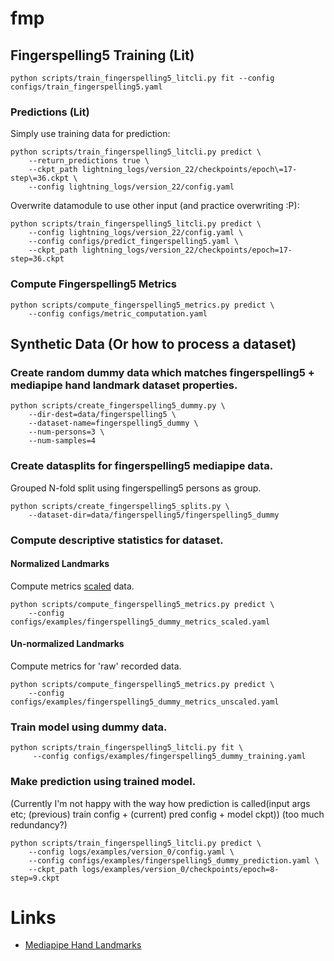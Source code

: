 # fmp

## Fingerspelling5 Training (Lit)
```
python scripts/train_fingerspelling5_litcli.py fit --config configs/train_fingerspelling5.yaml
```


### Predictions (Lit)

Simply use training data for prediction:
```
python scripts/train_fingerspelling5_litcli.py predict \
    --return_predictions true \
    --ckpt_path lightning_logs/version_22/checkpoints/epoch\=17-step\=36.ckpt \
    --config lightning_logs/version_22/config.yaml
```

Overwrite datamodule to use other input (and practice overwriting :P):
```
python scripts/train_fingerspelling5_litcli.py predict \
    --config lightning_logs/version_22/config.yaml \
    --config configs/predict_fingerspelling5.yaml \
    --ckpt_path lightning_logs/version_22/checkpoints/epoch=17-step=36.ckpt
```

### Compute Fingerspelling5 Metrics

```
python scripts/compute_fingerspelling5_metrics.py predict \
    --config configs/metric_computation.yaml
```

## Synthetic Data (Or how to process a dataset)

### Create random dummy data which matches fingerspelling5 + mediapipe hand landmark dataset properties.
```
python scripts/create_fingerspelling5_dummy.py \
    --dir-dest=data/fingerspelling5 \
    --dataset-name=fingerspelling5_dummy \
    --num-persons=3 \
    --num-samples=4
```

### Create datasplits for fingerspelling5 mediapipe data.
Grouped N-fold split using fingerspelling5 persons as group.
```
python scripts/create_fingerspelling5_splits.py \
    --dataset-dir=data/fingerspelling5/fingerspelling5_dummy
```

### Compute descriptive statistics for dataset.
#### Normalized Landmarks
Compute metrics [scaled](https://pytorch-geometric.readthedocs.io/en/latest/generated/torch_geometric.transforms.NormalizeScale.html#torch_geometric.transforms.NormalizeScale) data.
```
python scripts/compute_fingerspelling5_metrics.py predict \
    --config configs/examples/fingerspelling5_dummy_metrics_scaled.yaml
```

#### Un-normalized Landmarks
Compute metrics for 'raw' recorded data.
```
python scripts/compute_fingerspelling5_metrics.py predict \
    --config configs/examples/fingerspelling5_dummy_metrics_unscaled.yaml
```

### Train model using dummy data.
```
python scripts/train_fingerspelling5_litcli.py fit \
     --config configs/examples/fingerspelling5_dummy_training.yaml
```

### Make prediction using trained model.
(Currently I'm not happy with the way how prediction is called(input args etc; (previous) train config + (current) pred config + model ckpt)) (too much redundancy?)
```
python scripts/train_fingerspelling5_litcli.py predict \
    --config logs/examples/version_0/config.yaml \
    --config configs/examples/fingerspelling5_dummy_prediction.yaml \
    --ckpt_path logs/examples/version_0/checkpoints/epoch=8-step=9.ckpt
```


# Links
- [Mediapipe Hand Landmarks](https://ai.google.dev/edge/mediapipe/solutions/vision/hand_landmarker/python)
